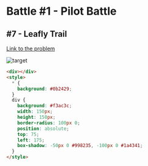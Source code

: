 # Battle #1 - Pilot Battle

## #7 - Leafly Trail

[Link to the problem](https://cssbattle.dev/play/7)

![target](https://cssbattle.dev/targets/7.png)

```html
<div></div>
<style>
  * {
    background: #0b2429;
  }
  div {
    background: #f3ac3c;
    width: 150px;
    height: 150px;
    border-radius: 100px 0;
    position: absolute;
    top: 75;
    left: 175;
    box-shadow: -50px 0 #998235, -100px 0 #1a4341;
  }
</style>
```
